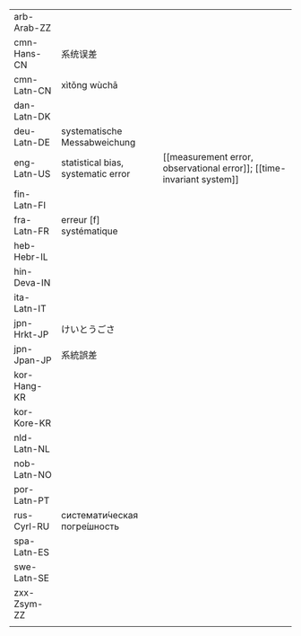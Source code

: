 | | | |
|-|-|-|
| arb-Arab-ZZ |  |  |
| cmn-Hans-CN | 系统误差 |  |
| cmn-Latn-CN | xìtǒng wùchā |  |
| dan-Latn-DK |  |  |
| deu-Latn-DE | systematische Messabweichung |  |
| eng-Latn-US | statistical bias, systematic error | [[measurement error, observational error]]; [[time-invariant system]] |
| fin-Latn-FI |  |  |
| fra-Latn-FR | erreur [f] systématique |  |
| heb-Hebr-IL |  |  |
| hin-Deva-IN |  |  |
| ita-Latn-IT |  |  |
| jpn-Hrkt-JP | けいとうごさ |  |
| jpn-Jpan-JP | 系統誤差 |  |
| kor-Hang-KR |  |  |
| kor-Kore-KR |  |  |
| nld-Latn-NL |  |  |
| nob-Latn-NO |  |  |
| por-Latn-PT |  |  |
| rus-Cyrl-RU | системати́ческая погре́шность |  |
| spa-Latn-ES |  |  |
| swe-Latn-SE |  |  |
| zxx-Zsym-ZZ |  |  |
|  |  |  |
